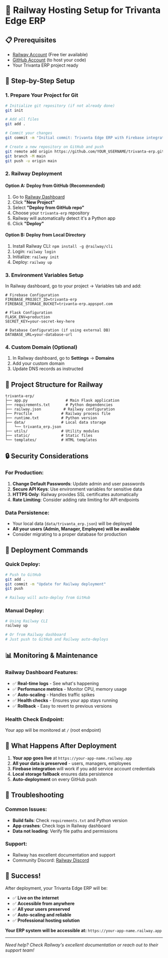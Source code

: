 # 🚀 Railway Hosting Setup for Trivanta Edge ERP

## 📋 **Prerequisites**
- [Railway Account](https://railway.app/) (Free tier available)
- [GitHub Account](https://github.com/) (to host your code)
- Your Trivanta ERP project ready

## 🔧 **Step-by-Step Setup**

### **1. Prepare Your Project for Git**
```bash
# Initialize git repository (if not already done)
git init

# Add all files
git add .

# Commit your changes
git commit -m "Initial commit: Trivanta Edge ERP with Firebase integration"

# Create a new repository on GitHub and push
git remote add origin https://github.com/YOUR_USERNAME/trivanta-erp.git
git branch -M main
git push -u origin main
```

### **2. Railway Deployment**

#### **Option A: Deploy from GitHub (Recommended)**
1. Go to [Railway Dashboard](https://railway.app/dashboard)
2. Click **"New Project"**
3. Select **"Deploy from GitHub repo"**
4. Choose your `trivanta-erp` repository
5. Railway will automatically detect it's a Python app
6. Click **"Deploy"**

#### **Option B: Deploy from Local Directory**
1. Install Railway CLI: `npm install -g @railway/cli`
2. Login: `railway login`
3. Initialize: `railway init`
4. Deploy: `railway up`

### **3. Environment Variables Setup**
In Railway dashboard, go to your project → Variables tab and add:

```env
# Firebase Configuration
FIREBASE_PROJECT_ID=trivanta-erp
FIREBASE_STORAGE_BUCKET=trivanta-erp.appspot.com

# Flask Configuration
FLASK_ENV=production
SECRET_KEY=your-secret-key-here

# Database Configuration (if using external DB)
DATABASE_URL=your-database-url
```

### **4. Custom Domain (Optional)**
1. In Railway dashboard, go to **Settings** → **Domains**
2. Add your custom domain
3. Update DNS records as instructed

## 📁 **Project Structure for Railway**
```
trivanta-erp/
├── app.py                 # Main Flask application
├── requirements.txt       # Python dependencies
├── railway.json          # Railway configuration
├── Procfile             # Railway process file
├── runtime.txt          # Python version
├── data/                # Local data storage
│   └── trivanta_erp.json
├── utils/               # Utility modules
├── static/              # Static files
└── templates/           # HTML templates
```

## 🔒 **Security Considerations**

### **For Production:**
1. **Change Default Passwords**: Update admin and user passwords
2. **Secure API Keys**: Use environment variables for sensitive data
3. **HTTPS Only**: Railway provides SSL certificates automatically
4. **Rate Limiting**: Consider adding rate limiting for API endpoints

### **Data Persistence:**
- Your local data (`data/trivanta_erp.json`) will be deployed
- **All your users (Admin, Manager, Employee) will be available**
- Consider migrating to a proper database for production

## 🚀 **Deployment Commands**

### **Quick Deploy:**
```bash
# Push to GitHub
git add .
git commit -m "Update for Railway deployment"
git push

# Railway will auto-deploy from GitHub
```

### **Manual Deploy:**
```bash
# Using Railway CLI
railway up

# Or from Railway dashboard
# Just push to GitHub and Railway auto-deploys
```

## 📊 **Monitoring & Maintenance**

### **Railway Dashboard Features:**
- ✅ **Real-time logs** - See what's happening
- ✅ **Performance metrics** - Monitor CPU, memory usage
- ✅ **Auto-scaling** - Handles traffic spikes
- ✅ **Health checks** - Ensures your app stays running
- ✅ **Rollback** - Easy to revert to previous versions

### **Health Check Endpoint:**
Your app will be monitored at `/` (root endpoint)

## 🎯 **What Happens After Deployment**

1. **Your app goes live** at `https://your-app-name.railway.app`
2. **All your data is preserved** - users, managers, employees
3. **Firebase integration** will work if you add service account credentials
4. **Local storage fallback** ensures data persistence
5. **Auto-deployment** on every GitHub push

## 🔧 **Troubleshooting**

### **Common Issues:**
- **Build fails**: Check `requirements.txt` and Python version
- **App crashes**: Check logs in Railway dashboard
- **Data not loading**: Verify file paths and permissions

### **Support:**
- Railway has excellent documentation and support
- Community Discord: [Railway Discord](https://discord.gg/railway)

## 🎉 **Success!**

After deployment, your Trivanta Edge ERP will be:
- ✅ **Live on the internet**
- ✅ **Accessible from anywhere**
- ✅ **All your users preserved**
- ✅ **Auto-scaling and reliable**
- ✅ **Professional hosting solution**

**Your ERP system will be accessible at:**
`https://your-app-name.railway.app`

---

*Need help? Check Railway's excellent documentation or reach out to their support team!*
